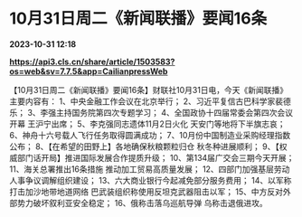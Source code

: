 # 10月31日周二《新闻联播》要闻16条

**2023-10-31 12:18**

**https://api3.cls.cn/share/article/1503583?os=web&sv=7.7.5&app=CailianpressWeb**

【10月31日周二《新闻联播》要闻16条】财联社10月31日电，今天《新闻联播》主要内容有： 1、中央金融工作会议在北京举行； 2、习近平复信古巴科学家裴德乐； 3、李强主持国务院第四次专题学习； 4、全国政协十四届常委会第四次会议开幕 王沪宁出席； 5、李克强同志遗体11月2日火化 天安门等地将下半旗志哀； 6、神舟十六号载人飞行任务取得圆满成功； 7、10月份中国制造业采购经理指数公布； 8、【在希望的田野上】各地确保秋粮颗粒归仓 秋冬种进展顺利； 9、【权威部门话开局】推进国际发展合作提质升级； 10、第134届广交会三期今天开展； 11、海关总署推出16条措施 推动加工贸易高质量发展； 12、四部门加强基层劳动人事争议调解组织建设； 13、六大商业银行今起减免部分服务费用； 14、以军称打击加沙地带地道网络 巴武装组织称使用反坦克武器阻击以军； 15、中方反对外部势力破坏叙利亚安全稳定； 16、俄称击落乌巡航导弹 乌称击退俄进攻。